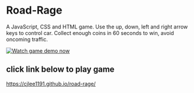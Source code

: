 # Road-Rage
A JavaScript, CSS and HTML game. 
Use the up, down, left and right arrow keys to control car.
Collect enough coins in 60 seconds to win, avoid oncoming traffic.

[![Watch game demo now](https://drive.google.com/open?id=1XhcuPZNLajs57gd3_CRH2-DQXdbCemGo)](https://drive.google.com/open?id=1ljI105-PznA297G4CM2XyT8R2ElgLGSz)

## click link below to play game
https://cjlee1191.github.io/road-rage/
